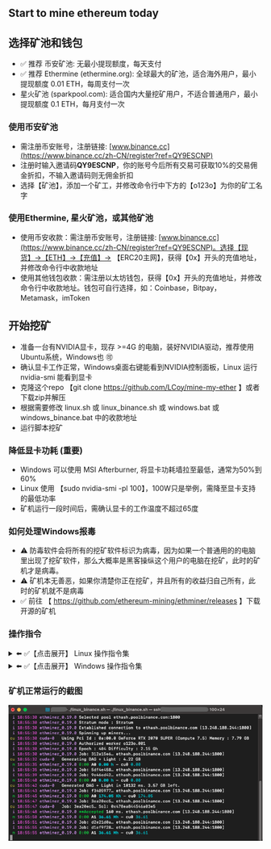 ## Start to mine ethereum today

## 选择矿池和钱包
- ✅ 推荐 币安矿池: 无最小提现额度，每天支付
- ✅ 推荐 Ethermine (ethermine.org): 全球最大的矿池，适合海外用户，最小提现额度 0.01 ETH，每周支付一次
- 星火矿池 (sparkpool.com): 适合国内大量挖矿用户，不适合普通用户，最小提现额度 0.1 ETH，每月支付一次

### 使用币安矿池
- 需注册币安账号，注册链接: [www.binance.cc](https://www.binance.cc/zh-CN/register?ref=QY9ESCNP)
- 注册时输入邀请码**QY9ESCNP**，你的账号今后所有交易可获取10%的交易佣金折扣，不输入邀请码则无佣金折扣
- 选择【矿池】，添加一个矿工，并修改命令行中下方的【o123o】为你的矿工名字

### 使用Ethermine, 星火矿池，或其他矿池
- 使用币安收款：需注册币安账号，注册链接: [www.binance.cc](https://www.binance.cc/zh-CN/register?ref=QY9ESCNP)。选择【现货】->【ETH】->【充值】-> 【ERC20主网】，获得【0x】开头的充值地址，并修改命令行中收款地址
- 使用其他钱包收款：需注册以太坊钱包，获得【0x】开头的充值地址，并修改命令行中收款地址。钱包可自行选择，如：Coinbase，Bitpay，Metamask，imToken

## 开始挖矿
- 准备一台有NVIDIA显卡，现存 >=4G 的电脑，装好NVIDIA驱动，推荐使用Ubuntu系统，Windows也 🉑️
- 确认显卡工作正常，Windows桌面右键能看到NVIDIA控制面板，Linux 运行 nvidia-smi 能看到显卡
- 克隆这个repo 【git clone https://github.com/LCoy/mine-my-ether 】或者下载zip并解压
- 根据需要修改 linux.sh 或 linux_binance.sh 或 windows.bat 或 windows_binance.bat 中的收款地址
- 运行脚本挖矿

### 降低显卡功耗 (重要)
- Windows 可以使用 MSI Afterburner, 将显卡功耗墙拉至最低，通常为50%到60%
- Linux 使用 【sudo nvidia-smi -pl 100】，100W只是举例，需降至显卡支持的最低功率
- 矿机运行一段时间后，需确认显卡的工作温度不超过65度

### 如何处理Windows报毒
- ⚠️ 防毒软件会将所有的挖矿软件标识为病毒，因为如果一个普通用的的电脑里出现了挖矿软件，那么大概率是黑客操纵这个用户的电脑在挖矿，此时的矿机才是病毒。
- ⚠️ 矿机本无善恶，如果你清楚你正在挖矿，并且所有的收益归自己所有，此时的矿机就不是病毒
- ✅ 前往 【 https://github.com/ethereum-mining/ethminer/releases 】下载开源的矿机

### 操作指令
<details>
  <summary> ⬅️ ✅【点击展开】 Linux 操作指令集</summary>
  
### Linux Binance pool
```bash
./bin/ethminer_0.19.0 -URP stratum+tcp://o123o.001@ethash.poolbinance.com:1800
```

### Linux ethermine
```bash
./bin/ethminer_0.19.0 -URP stratum1+tcp://0xc538EeEdb560aF038ab3E93E9FEaD402e16e82e8.001@asia1.ethermine.org:4444
```

### Linux sparkpool
```bash
./bin/ethminer_0.19.0 -URP stratum1+tcp://0xc538EeEdb560aF038ab3E93E9FEaD402e16e82e8.001@cn.sparkpool.com:3333
```
</details>


<details>
  <summary> ⬅️ ✅【点击展开】 Windows 操作指令集</summary>

### Windows Binance pool
```bash
bin/ethminer_0.18.0.exe -P -URP stratum+tcp://o123o.001@ethash.poolbinance.com:1800
```

### Windows ethermine
```bash
bin/ethminer_0.18.0.exe -P stratum1+tcp://0xc538EeEdb560aF038ab3E93E9FEaD402e16e82e8.001@asia1.ethermine.org:4444
```

### Windows sparkpool
```bash
bin/ethminer_0.18.0.exe -P stratum1+tcp://0xc538EeEdb560aF038ab3E93E9FEaD402e16e82e8.001@cn.sparkpool.com:3333
```
</details>


### 矿机正常运行的截图
![Miner_Running](image/Miner_Running.png)

